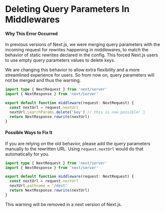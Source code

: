 # Deleting Query Parameters In Middlewares

#### Why This Error Occurred

In previous versions of Next.js, we were merging query parameters with the incoming request for rewrites happening in middlewares, to match the behavior of static rewrites declared in the config. This forced Next.js users to use empty query parameters values to delete keys.

We are changing this behavior to allow extra flexibility and a more streamlined experience for users. So from now on, query parameters will not be merged and thus the warning.

```typescript
import type { NextRequest } from 'next/server'
import { NextResponse } from 'next/server'

export default function middleware(request: NextRequest) {
  const nextUrl = request.nextUrl
  nextUrl.searchParams.delete('key') // this is now possible! 🎉
  return NextResponse.rewrite(nextUrl)
}
```

#### Possible Ways to Fix It

If you are relying on the old behavior, please add the query parameters manually to the rewritten URL. Using `request.nextUrl` would do that automatically for you.

```typescript
import type { NextRequest } from 'next/server'
import { NextResponse } from 'next/server'

export default function middleware(request: NextRequest) {
  const nextUrl = request.nextUrl
  nextUrl.pathname = '/dest'
  return NextResponse.rewrite(nextUrl)
}
```

This warning will be removed in a next version of Next.js.

